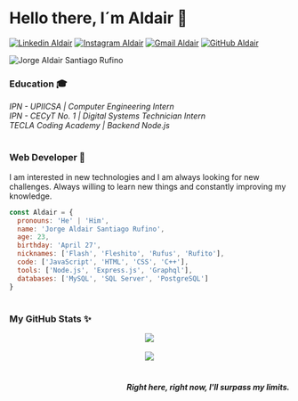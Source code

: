 # Hello there, I´m Aldair 👋

[![Linkedin Aldair](https://img.shields.io/badge/-Aldair-blue?style=flat-square&logo=Linkedin&logoColor=white&link=https://www.linkedin.com/in/aldair-santiago/)](https://www.linkedin.com/in/aldair-santiago/)
[![Instagram Aldair](https://img.shields.io/badge/-aldairsanti27-purple?style=flat-square&logo=instagram&logoColor=white&link=https://www.instagram.com/aldairsanti27/)](https://www.instagram.com/aldairsanti27/)
[![Gmail Aldair](https://img.shields.io/badge/-aldairsanti04@gmail.com-c14438?style=flat-square&logo=Gmail&logoColor=white&link=mailto:aldairsanti04@gmail.com)](mailto:aldairsanti04@gmail.com)
[![GitHub Aldair](https://img.shields.io/github/followers/AldairSanti04?label=follow&style=social)](https://github.com/AldairSanti04)

![Jorge Aldair Santiago Rufino](https://user-images.githubusercontent.com/43126607/126249958-621463d3-b929-41e0-a9dd-ebd630a2d846.png)

### Education 🎓
<em>IPN - UPIICSA | Computer Engineering Intern
<br>
IPN - CECyT No. 1 | Digital Systems Technician Intern
<br>
TECLA Coding Academy | Backend Node.js
</em>
#
 
### Web Developer 🚀
I am interested in new technologies and I am always looking for new challenges. Always willing to learn new things and constantly improving my knowledge.

```javascript
const Aldair = {
  pronouns: 'He' | 'Him',
  name: 'Jorge Aldair Santiago Rufino',
  age: 23,
  birthday: 'April 27',
  nicknames: ['Flash', 'Fleshito', 'Rufus', 'Rufito'],
  code: ['JavaScript', 'HTML', 'CSS', 'C++'],
  tools: ['Node.js', 'Express.js', 'Graphql'],
  databases: ['MySQL', 'SQL Server', 'PostgreSQL']
}
```

#

### My GitHub Stats ✨
<p align="center">
 <img src="https://github-readme-stats.vercel.app/api?username=AldairSanti04&show_icons=true&theme=tokyonight&hide=issues,contribs">
 <br><br>
 <img src="https://github-readme-stats.vercel.app/api/top-langs/?username=AldairSanti04&show_icons=true&theme=tokyonight&hide=typescript&layout=compact">
</p>

#

<p align="right"><em><b>Right here, right now, I'll surpass my limits.</b></em></p>

<!--
**AldairSanti04/AldairSanti04** is a ✨ _special_ ✨ repository because its `README.md` (this file) appears on your GitHub profile.

Here are some ideas to get you started:
![Visitor Badge](https://visitor-badge.laobi.icu/badge?page_id=AldairSanti04.AldairSanti04)

- 🔭 I’m currently working on ...
- 🌱 I’m currently learning ...
- 👯 I’m looking to collaborate on ...
- 🤔 I’m looking for help with ...
- 💬 Ask me about ...
- 📫 How to reach me: ...
- 😄 Pronouns: ...
- ⚡ Fun fact: ...
-->
